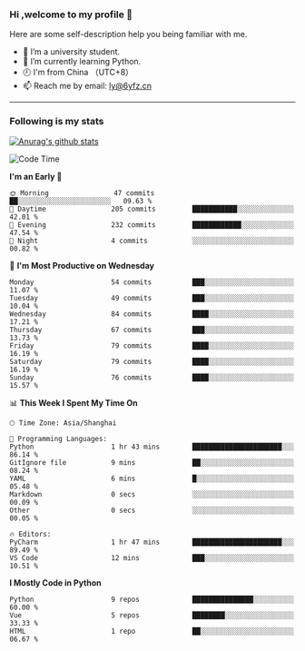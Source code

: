 ### Hi ,welcome to my profile 👋
Here are some self-description help you being familiar with me.
<!--
**liuyunfz/liuyunfz** is a ✨ _special_ ✨ repository because its `README.md` (this file) appears on your GitHub profile.
- 👯 I’m looking to collaborate on ...
- 🤔 I’m looking for help with ...
Here are some ideas to get you started:
-->
- 🏫 I’m a university student.
- 💪 I’m currently learning Python.
- 🕗 I'm from China （UTC+8）
- 📫 Reach me by email: [ly@6yfz.cn](mailto:ly@6yfz.cn)
  
---
### Following is my stats
  
[![Anurag's github stats](https://github-readme-stats.vercel.app/api?username=liuyunfz)](https://github.com/anuraghazra/github-readme-stats)
  
<!--START_SECTION:waka-->
![Code Time](http://img.shields.io/badge/Code%20Time-327%20hrs%209%20mins-blue)

**I'm an Early 🐤** 

```text
🌞 Morning                47 commits          ██░░░░░░░░░░░░░░░░░░░░░░░   09.63 % 
🌆 Daytime                205 commits         ███████████░░░░░░░░░░░░░░   42.01 % 
🌃 Evening                232 commits         ████████████░░░░░░░░░░░░░   47.54 % 
🌙 Night                  4 commits           ░░░░░░░░░░░░░░░░░░░░░░░░░   00.82 % 
```
📅 **I'm Most Productive on Wednesday** 

```text
Monday                   54 commits          ███░░░░░░░░░░░░░░░░░░░░░░   11.07 % 
Tuesday                  49 commits          ███░░░░░░░░░░░░░░░░░░░░░░   10.04 % 
Wednesday                84 commits          ████░░░░░░░░░░░░░░░░░░░░░   17.21 % 
Thursday                 67 commits          ███░░░░░░░░░░░░░░░░░░░░░░   13.73 % 
Friday                   79 commits          ████░░░░░░░░░░░░░░░░░░░░░   16.19 % 
Saturday                 79 commits          ████░░░░░░░░░░░░░░░░░░░░░   16.19 % 
Sunday                   76 commits          ████░░░░░░░░░░░░░░░░░░░░░   15.57 % 
```


📊 **This Week I Spent My Time On** 

```text
🕑︎ Time Zone: Asia/Shanghai

💬 Programming Languages: 
Python                   1 hr 43 mins        ██████████████████████░░░   86.14 % 
GitIgnore file           9 mins              ██░░░░░░░░░░░░░░░░░░░░░░░   08.24 % 
YAML                     6 mins              █░░░░░░░░░░░░░░░░░░░░░░░░   05.48 % 
Markdown                 0 secs              ░░░░░░░░░░░░░░░░░░░░░░░░░   00.09 % 
Other                    0 secs              ░░░░░░░░░░░░░░░░░░░░░░░░░   00.05 % 

🔥 Editors: 
PyCharm                  1 hr 47 mins        ██████████████████████░░░   89.49 % 
VS Code                  12 mins             ███░░░░░░░░░░░░░░░░░░░░░░   10.51 % 
```

**I Mostly Code in Python** 

```text
Python                   9 repos             ███████████████░░░░░░░░░░   60.00 % 
Vue                      5 repos             ████████░░░░░░░░░░░░░░░░░   33.33 % 
HTML                     1 repo              ██░░░░░░░░░░░░░░░░░░░░░░░   06.67 % 
```




<!--END_SECTION:waka-->
